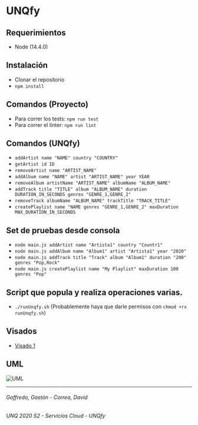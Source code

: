 # UNQfy

## Requerimientos
- Node (14.4.0)

## Instalación
- Clonar el repositorio
- `npm install`

## Comandos (Proyecto)
- Para correr los tests: `npm run test`
- Para correr el linter: `npm run lint`

## Comandos (UNQfy)
- `addArtist name "NAME" country "COUNTRY"`
- `getArtist id ID`
- `removeArtist name "ARTIST_NAME"`
- `addAlbum name "NAME" artist "ARTIST_NAME" year YEAR`
- `removeAlbum artistName "ARTIST_NAME" albumName "ALBUM_NAME"`
- `addTrack title "TITLE" album "ALBUM_NAME" duration DURATION_IN_SECONDS genres "GENRE_1,GENRE_2"`
- `removeTrack albumName "ALBUM_NAME" trackTitle "TRACK_TITLE"`
- `createPlaylist name "NAME genres "GENRE_1,GENRE_2" maxDuration MAX_DURATION_IN_SECONDS`

## Set de pruebas desde consola 
- `node main.js addArtist name "Artista1" country "Countr1"`
- `node main.js addAlbum name "Album1" artist "Artista1" year "2020"`
- `node main.js addTrack title "Track" album "Album1" duration "200" genres "Pop,Rock"`
- `node main.js createPlaylist name "My Playlist" maxDuration 100 genres "Pop"`

## Script que popula y realiza operaciones varias.
- `./runUnqfy.sh` (Probablemente haya que darle permisos con `chmod +rx runUnqfy.sh`)

## Visados
- [Visado 1](https://docs.google.com/document/d/1Tfkl6l1_ly4FybquDjTqMHa5gdmrYgvvZpXZaneRFvA/edit?usp=sharing)

## UML
![UML](https://user-images.githubusercontent.com/32984697/93656451-faa0af00-fa00-11ea-801f-a3c8251ef998.PNG)

---
###### Goffredo, Gastón - Correa, David
###### UNQ 2020 S2 - Servicios Cloud - UNQfy
